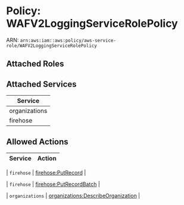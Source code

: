 # Policy: WAFV2LoggingServiceRolePolicy

ARN: `arn:aws:iam::aws:policy/aws-service-role/WAFV2LoggingServiceRolePolicy`

## Attached Roles

## Attached Services

| Service |
|---------|
| organizations |
| firehose |

## Allowed Actions

| Service | Action |
|:-------:|--------|

| `firehose` | [firehose:PutRecord](../actions.md#firehose:putrecord) |

| `firehose` | [firehose:PutRecordBatch](../actions.md#firehose:putrecordbatch) |

| `organizations` | [organizations:DescribeOrganization](../actions.md#organizations:describeorganization) |
